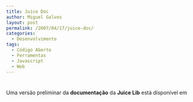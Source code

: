 ```yaml
---
title: Juice Doc
author: Miguel Galves
layout: post
permalink: /2007/04/17/juice-doc/
categories:
  - Desenvolvimento
tags:
  - Código Aberto
  - Ferramentas
  - Javascript
  - Web
---
```

# 

Uma versão preliminar da **documentação** da **Juice Lib** está disponível em 
